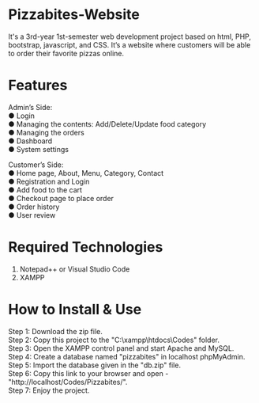 # Pizzabites-Website
It's a 3rd-year 1st-semester web development project based on html, PHP, bootstrap, javascript, and CSS.
It’s a website where customers will be able to order their favorite pizzas online.

# Features
Admin’s Side:<br/>
● Login<br/>
● Managing the contents: Add/Delete/Update food category<br/>
● Managing the orders<br/>
● Dashboard<br/>
● System settings<br/>

Customer’s Side:<br/>
● Home page, About, Menu, Category, Contact<br/>
● Registration and Login<br/>
● Add food to the cart<br/>
● Checkout page to place order<br/>
● Order history<br/>
● User review<br/>

# Required Technologies 
1. Notepad++ or Visual Studio Code<br/>
2. XAMPP<br/>

# How to Install & Use
Step 1: Download the zip file.<br/>
Step 2: Copy this project to the "C:\xampp\htdocs\Codes" folder.<br/>
Step 3: Open the XAMPP control panel and start Apache and MySQL.<br/>
Step 4: Create a database named "pizzabites" in localhost phpMyAdmin.<br/>
Step 5: Import the database given in the "db.zip" file.<br/>
Step 6: Copy this link to your browser and open - "http://localhost/Codes/Pizzabites/".<br/> 
Step 7: Enjoy the project.<br/> 

